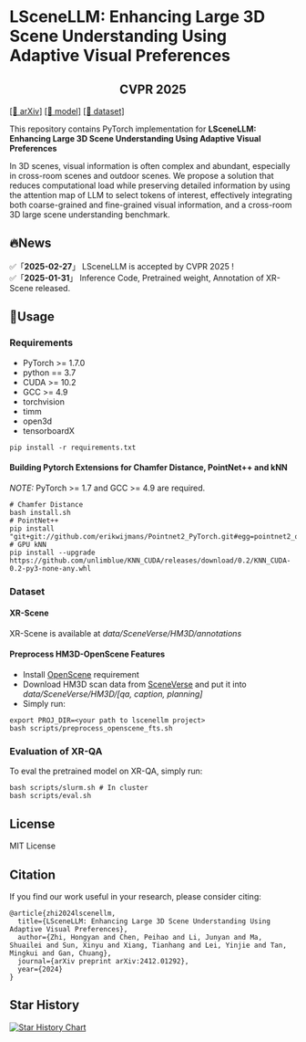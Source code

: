 # LSceneLLM: Enhancing Large 3D Scene Understanding Using Adaptive Visual Preferences

<h2 style="text-align: center;">CVPR 2025</h2>

[[📖 arXiv]](https://arxiv.org/abs/2412.01292) 
[[🤖 model]](https://huggingface.co/Hoyard/LSceneLLM)
[[📑 dataset]](https://huggingface.co/datasets/Hoyard/XR-Scene)

This repository contains PyTorch implementation for __LSceneLLM: Enhancing Large 3D Scene Understanding Using Adaptive Visual Preferences__ 

In 3D scenes, visual information is often complex and abundant, especially in cross-room scenes and outdoor scenes. We propose a solution that reduces computational load while preserving detailed information by using the attention map of LLM to select tokens of interest, effectively integrating both coarse-grained and fine-grained visual information, and a cross-room 3D large scene understanding benchmark.

## 🔥News
✅「**2025-02-27**」 LSceneLLM is accepted by CVPR 2025 ! \
✅「**2025-01-31**」 Inference Code, Pretrained weight, Annotation of XR-Scene released.


## 🔧Usage

### Requirements

- PyTorch >= 1.7.0
- python == 3.7
- CUDA >= 10.2
- GCC >= 4.9 
- torchvision
- timm
- open3d
- tensorboardX

```
pip install -r requirements.txt
```

#### Building Pytorch Extensions for Chamfer Distance, PointNet++ and kNN

*NOTE:* PyTorch >= 1.7 and GCC >= 4.9 are required.

```
# Chamfer Distance
bash install.sh
# PointNet++
pip install "git+git://github.com/erikwijmans/Pointnet2_PyTorch.git#egg=pointnet2_ops&subdirectory=pointnet2_ops_lib"
# GPU kNN
pip install --upgrade https://github.com/unlimblue/KNN_CUDA/releases/download/0.2/KNN_CUDA-0.2-py3-none-any.whl
```

### Dataset
#### XR-Scene
XR-Scene is available at *data/SceneVerse/HM3D/annotations* 

#### Preprocess HM3D-OpenScene Features
- Install [OpenScene](https://github.com/pengsongyou/openscene) requirement
- Download HM3D scan data from [SceneVerse](https://scene-verse.github.io/) and put it into *data/SceneVerse/HM3D/[qa, caption, planning]*
- Simply run:
```
export PROJ_DIR=<your path to lscenellm project>
bash scripts/preprocess_openscene_fts.sh
```

### Evaluation of XR-QA
To eval the pretrained model on XR-QA, simply run: 
```
bash scripts/slurm.sh # In cluster
bash scripts/eval.sh
```

## License
MIT License

## Citation
If you find our work useful in your research, please consider citing: 
```
@article{zhi2024lscenellm,
  title={LSceneLLM: Enhancing Large 3D Scene Understanding Using Adaptive Visual Preferences},
  author={Zhi, Hongyan and Chen, Peihao and Li, Junyan and Ma, Shuailei and Sun, Xinyu and Xiang, Tianhang and Lei, Yinjie and Tan, Mingkui and Gan, Chuang},
  journal={arXiv preprint arXiv:2412.01292},
  year={2024}
}
```


## Star History

[![Star History Chart](https://api.star-history.com/svg?repos=Hoyyyaard/LSceneLLM&type=Date)](https://star-history.com/#Hoyyyaard/LSceneLLM&Date)